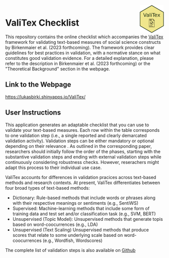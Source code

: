 <img src="inst/app/www/logo_valitex.png" align="right" width="15%" height="15%"/>

# ValiTex Checklist 
This repository contains the online checklist which accompanies the [ValiTex](https://lukasbirki.shinyapps.io/ValiTex/) framework for validating text-based measures of social science constructs by Birkenmaier et al. (2023 forthcoming). The framework provides clear guidelines for best practices in validation, with a normative stance on what constitutes good validation evidence. For a detailed explanation, please refer to the description in Birkenmaier et al. (2023 forthcoming) or the "Theoretical Background" section in the webpage.

## Link to the Webpage
https://lukasbirki.shinyapps.io/ValiTex/

## User Instructions
This application generates an adaptable checklist that you can use to validate your text-based measures. Each row within the table corresponds to one validation step (i.e., a single reported and clearly demarcated validation activity). Validation steps can be either mandatory or optional depending on their relevance . As outlined in the corresponding paper, researchers should initially follow the order of the phases, starting with the substantive validation steps and ending with external validation steps while continuously considering robustness checks. However, reserachers might adapt this process to their individual use case.

ValiTex accounts for differences in validation pracices across text-based methods and research contexts. At present, ValiTex differentiates between four broad types of text-based methods:

- Dictionary: Rule-based methods that include words or phrases along with their respective meanings or sentiments (e.g., SentiWS)
- Supervised: Machine-learning methods that include some form of training data and test set and/or classification task (e.g., SVM, BERT)
- Unsupervised (Topic Model): Unsupervised methods that generate topis based on word-coocurrences (e.g., LDA)
- Unsupervised (Text Scaling) Unsupervised methods that produce scores that relate to some underlying scale based on word-coocurrences (e.g., Wordfish, Wordscores)

The complete list of validation steps is also available on [Github](https://github.com/lukasbirki/ValiTex-Checklist/tree/main/data)
